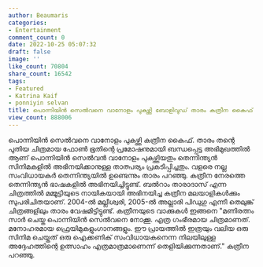 ```yaml
---
author: Beaumaris
categories:
- Entertainment
comment_count: 0
date: 2022-10-25 05:07:32
draft: false
image: ''
like_count: 70804
share_count: 16542
tags:
- Featured
- Katrina Kaif
- ponniyin selvan
title: പൊന്നിയിൻ സെൽവനെ വാനോളം പുകഴ്ത്തി ബോളിവുഡ് താരം കത്രീന കൈഫ്
view_count: 888006
---
```


പൊന്നിയിൻ സെൽവനെ വാനോളം പുകഴ്ത്തി കത്രീന കൈഫ്. താരം തന്റെ പുതിയ ചിത്രമായ ഫോൺ ഭൂതിന്റെ പ്രമോഷനുമായി ബന്ധപ്പെട്ട അഭിമുഖത്തിൽ ആണ് പൊന്നിയിൻ സെൽവൻ വാനോളം പുകഴ്ത്തിയതും തെന്നിന്ത്യൻ സിനിമകളിൽ അഭിനയിക്കാനുള്ള താത്പര്യം പ്രകടിപ്പിച്ചതും. വളരെ നല്ല സംവിധായകർ തെന്നിന്ത്യയിൽ ഉണ്ടെന്നും താരം പറഞ്ഞു. കത്രീന നേരത്തെ തെന്നിന്ത്യൻ ഭാഷകളിൽ അഭിനയിച്ചിട്ടുണ്ട്. ബൽറാം താരാദാസ് എന്ന ചിത്രത്തിൽ മമ്മൂട്ടിയുടെ നായികയായി അഭിനയിച്ച കത്രീന മലയാളികൾക്കും സുപരിചിതയാണ്. 2004-ൽ മല്ലീശ്വരി, 2005-ൽ അല്ലാരി പിഡു​ഗു എന്നീ തെലുങ്ക് ചിത്രങ്ങളിലും താരം വേഷമിട്ടിട്ടുണ്ട്. കത്രീനയുടെ വാക്കുകൾ ഇങ്ങനെ "മണിരത്നം സാർ ചെയ്ത പൊന്നിയിൻ സെൽവനെ നോക്കൂ. എത്ര ​ഗംഭീരമായ ചിത്രമാണത്. മനോഹരമായ ഫ്രെയിമുകളും ​ഗാനങ്ങളും. ഈ പ്രായത്തിൽ ഇത്രയും വലിയ ഒരു സിനിമ ചെയ്തത് ഒരു ഐക്കണിക് സംവിധായകനെന്ന നിലയിലുള്ള അദ്ദേഹത്തിന്റെ ഉത്സാഹം എത്രമാത്രമാണെന്ന് തെളിയിക്കുന്നതാണ്." കത്രീന പറഞ്ഞു. &nbsp; &nbsp;